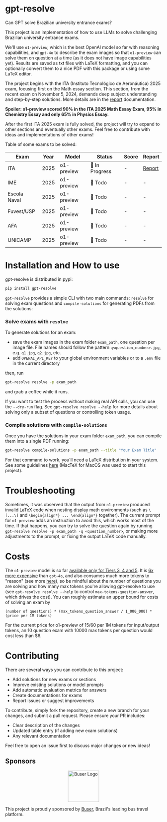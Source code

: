 # gpt-resolve
Can GPT solve Brazilian university entrance exams?

This project is an implementation of how to use LLMs to solve challenging Brazilian university entrance exams.

We'll use `o1-preview`, which is the best OpenAI model so far with reasoning capabilities, and `gpt-4o` to describe the exam images so that `o1-preview` can solve them on question at a time (as it does not have image capabilities yet). Results are saved as txt files with LaTeX formatting, and you can optionally convert them to a nice PDF with this package or using some LaTeX editor.

The project begins with the ITA (Instituto Tecnológico de Aeronáutica) 2025 exam, focusing first on the Math essay section. This section, from the recent exam on November 5, 2024, demands deep subject understanding and step-by-step solutions. More details are in the [report](exams/ita_2025/report.md) documentation. 

**Spoiler: o1-preview scored 90% in the ITA 2025 Math Essay Exam, 95% in Chemistry Essay and only 65% in Physics Essay.**

After the first ITA 2025 exam is fully solved, the project will try to expand to other sections and eventually other exams. Feel free to contribute with ideas and implementations of other exams! 

Table of some exams to be solved:

| Exam | Year | Model | Status | Score | Report |
|------|------|-------|--------|-------|--------|
| ITA  | 2025 | o1-preview | 🚧 In Progress | - | [Report](exams/ita_2025/report.md) |
| IME  | 2025 | o1-preview | 📅 Todo | - | - |
| Escola Naval   | 2025 | o1-preview | 📅 Todo | - | - |
| Fuvest/USP | 2025 | o1-preview | 📅 Todo | - | - |
| AFA  | 2025 | o1-preview | 📅 Todo | - | - |
| UNICAMP | 2025 | o1-preview | 📅 Todo | - | - |

# Installation and How to use
gpt-resolve is distributed in pypi:
```bash
pip install gpt-resolve
```

`gpt-resolve` provides a simple CLI with two main commands: `resolve` for solving exam questions and `compile-solutions` for generating PDFs from the solutions:

### Solve exams with `resolve`

To generate solutions for an exam:
- save the exam images in the exam folder `exam_path`, one question per image file. File names should follow the pattern `q<question_number>.jpg`, e.g. `q1.jpg`, `q2.jpg`, etc.
- add `OPENAI_API_KEY` to your global environment variables or to a `.env` file in the current directory

then, run
```bash
gpt-resolve resolve -p exam_path
```
and grab a coffee while it runs.

If you want to test the process without making real API calls, you can use the `--dry-run` flag. See `gpt-resolve resolve --help` for more details about solving only a subset of questions or controlling token usage.


### Compile solutions with `compile-solutions`

Once you have the solutions in your exam folder `exam_path`, you can compile them into a single PDF running:
```bash
gpt-resolve compile-solutions -p exam_path --title "Your Exam Title"
```

For that command to work, you'll need a LaTeX distribution in your system. See some guidelines [here](https://www.tug.org/texlive/) (MacTeX for MacOS was used to start this project).

# Troubleshooting

Sometimes, it was observed that the output from `o1-preview` produced invalid LaTeX code when nesting display math environments (such as `\[...\]` and `\begin{align*} ... \end{align*}` together). The current prompt for `o1-preview` adds an instruction to avoid this, which works most of the time. If that happens, you can try to solve the question again by running `gpt-resolve resolve -p exam_path -q <question_number>`, or making more adjustments to the prompt, or fixing the output LaTeX code manually.

# Costs

The `o1-preview` model is so far [available only for Tiers 3, 4 and 5](https://help.openai.com/en/articles/9824962-openai-o1-preview-and-o1-mini-usage-limits-on-chatgpt-and-the-api). It is [6x more expensive](https://openai.com/api/pricing/) than `gpt-4o`, and also consumes much more tokens to "reason" (see more [here](https://platform.openai.com/docs/guides/reasoning/controlling-costs#controlling-costs)), so be mindful about the number of questions you are solving and how many max tokens you're allowing gpt-resolve to use (see `gpt-resolve resolve --help` to control `max-tokens-question-answer`, which drives the cost). You can roughly estimate an upper bound for costs of solving an exam by 
```
(number of questions) * (max_tokens_question_answer / 1_000_000) * (price per 1M tokens)
```
For the current price for o1-preview of $15/$60 per 1M tokens for input/output tokens, an 10 question exam with 10000 max tokens per question would cost less than $6.

# Contributing

There are several ways you can contribute to this project:

- Add solutions for new exams or sections
- Improve existing solutions or model prompts
- Add automatic evaluation metrics for answers
- Create documentations for exams
- Report issues or suggest improvements

To contribute, simply fork the repository, create a new branch for your changes, and submit a pull request. Please ensure your PR includes:
- Clear description of the changes
- Updated table entry (if adding new exam solutions)
- Any relevant documentation

Feel free to open an issue first to discuss major changes or new ideas!

## Sponsors

<p align="center">
  <a href="https://www.buser.com.br">
    <img src="assets/sponsors/buser-logo.png" alt="Buser Logo" width="100"/>
  </a>
</p>

This project is proudly sponsored by [Buser](https://www.buser.com.br), Brazil's leading bus travel platform.


